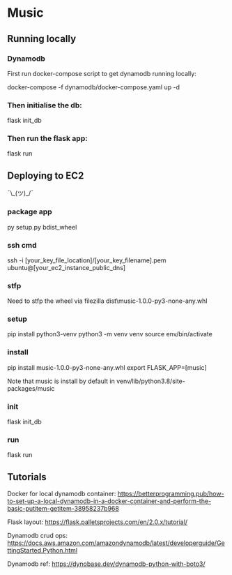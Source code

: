# Music

## Running locally
### Dynamodb 
First run docker-compose script to get dynamodb running locally:

docker-compose -f dynamodb/docker-compose.yaml up -d

### Then initialise the db:
flask init_db

### Then run the flask app:
flask run

## Deploying to EC2
¯\\\_(ツ)\_/¯

### package app
py setup.py bdist_wheel

### ssh cmd
ssh -i [your_key_file_location]/[your_key_filename].pem ubuntu@[your_ec2_instance_public_dns]

### stfp
Need to stfp the wheel via filezilla
dist\music-1.0.0-py3-none-any.whl

### setup
pip install python3-venv
python3 -m venv venv
source env/bin/activate

### install
pip install music-1.0.0-py3-none-any.whl
export FLASK_APP=[music]

Note that music is install by default in venv/lib/python3.8/site-packages/music

### init
flask init_db

### run 
flask run

## Tutorials
Docker for local dynamodb container:
https://betterprogramming.pub/how-to-set-up-a-local-dynamodb-in-a-docker-container-and-perform-the-basic-putitem-getitem-38958237b968

Flask layout:
https://flask.palletsprojects.com/en/2.0.x/tutorial/

Dynamodb crud ops:
https://docs.aws.amazon.com/amazondynamodb/latest/developerguide/GettingStarted.Python.html

Dynamodb ref:
https://dynobase.dev/dynamodb-python-with-boto3/